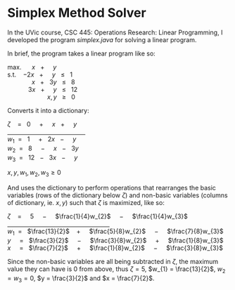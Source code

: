 # Simplex Method Solver

In the UVic course, CSC 445: Operations Research: Linear Programming, I developed the program _simplex.java_ for solving a linear program.

In brief, the program takes a linear program like so:

max.&nbsp; &nbsp; &nbsp; $x$ &nbsp; $+$ &nbsp; &nbsp; $y$  
s.t.&nbsp; &nbsp; $-2x$ &nbsp; $+$ &nbsp; &nbsp; $y$ &nbsp; $\le$ &nbsp; $1$  
&nbsp; &nbsp; &nbsp; &nbsp; &nbsp; &nbsp; &nbsp; $x$ &nbsp; $+$ &nbsp; $3y$ &nbsp; $\le$ &nbsp; $8$  
&nbsp; &nbsp; &nbsp; &nbsp; &nbsp; &nbsp; $3x$ &nbsp; $+$ &nbsp; &nbsp; $y$ &nbsp; $\le$ &nbsp; $12$  
&nbsp; &nbsp; &nbsp; &nbsp; &nbsp; &nbsp; &nbsp; &nbsp; &nbsp;&nbsp; &nbsp; &nbsp; $x,y$ &nbsp; $\ge$ &nbsp; $0$

Converts it into a dictionary:

$\zeta~$ &nbsp; $=$ &nbsp; $0$ &nbsp; &nbsp; $+$ &nbsp; &nbsp; $x$ &nbsp; $+$ &nbsp; &nbsp; $y$  
<ins>&nbsp; &nbsp; &nbsp; &nbsp; &nbsp; &nbsp; &nbsp; &nbsp; &nbsp; &nbsp; &nbsp; &nbsp; &nbsp; &nbsp; &nbsp; &nbsp; &nbsp; &nbsp; &nbsp; &nbsp; &nbsp; &nbsp; &nbsp; </ins>  
$w_{1}$&nbsp; $=$ &nbsp; $1$ &nbsp; &nbsp; $+$ &nbsp; $2x$ &nbsp; $-$ &nbsp; &nbsp; $y$  
$w_{2}$&nbsp; $=$ &nbsp; $8$ &nbsp; &nbsp; $-$ &nbsp; &nbsp; $x$ &nbsp; $-$ &nbsp; $3y$  
$w_{3}$&nbsp; $=$ &nbsp; $12$ &nbsp; $-$ &nbsp; $3x$ &nbsp; $-$ &nbsp; &nbsp; $y$  

$x,y,w_{1},w_{2},w_{3} \ge 0$

And uses the dictionary to perform operations that rearranges the basic variables (rows of the dictionary below $\zeta$) and non-basic variables (columns of dictionary, ie. $x,y$) such that $\zeta$ is maximized, like so:

$\zeta~$ &nbsp; $=$ &nbsp; &nbsp; $5$ &nbsp; &nbsp; $-$ &nbsp; &nbsp; $\frac{1}{4}w_{2}$ &nbsp; &nbsp; $-$ &nbsp; &nbsp; $\frac{1}{4}w_{3}$  
<ins>&nbsp; &nbsp; &nbsp; &nbsp; &nbsp; &nbsp; &nbsp; &nbsp; &nbsp; &nbsp; &nbsp; &nbsp; &nbsp; &nbsp; &nbsp; &nbsp; &nbsp; &nbsp; &nbsp; &nbsp; &nbsp; &nbsp; &nbsp; &nbsp; &nbsp; &nbsp; &nbsp; &nbsp; &nbsp; &nbsp; </ins>  
$w_{1}$&nbsp; $=$ &nbsp; $\frac{13}{2}$&nbsp; &nbsp; $+$ &nbsp; &nbsp; $\frac{5}{8}w_{2}$ &nbsp; &nbsp; $-$ &nbsp; &nbsp; $\frac{7}{8}w_{3}$  
$y$ &nbsp; &nbsp; $=$ &nbsp; $\frac{3}{2}$ &nbsp; &nbsp; $-$ &nbsp; &nbsp; $\frac{3}{8}w_{2}$ &nbsp; &nbsp; $+$ &nbsp; &nbsp; $\frac{1}{8}w_{3}$  
$x$ &nbsp; &nbsp; $=$ &nbsp; $\frac{7}{2}$ &nbsp; &nbsp; $+$ &nbsp; &nbsp; $\frac{1}{8}w_{2}$ &nbsp; &nbsp; $-$ &nbsp; &nbsp; $\frac{3}{8}w_{3}$

Since the non-basic variables are all being subtracted in $\zeta$, the maximum value they can have is $0$ from above, thus $\zeta = 5$, $w_{1} = \frac{13}{2}$, $w_{2} = w_{3} = 0$, $y = \frac{3}{2}$ and $x = \frac{7}{2}$.

